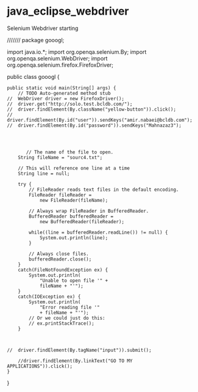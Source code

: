 # java_eclipse_webdriver
Selenium Webdriver starting 

///////
package gooogl;

import java.io.*;
import org.openqa.selenium.By;
import org.openqa.selenium.WebDriver;
import org.openqa.selenium.firefox.FirefoxDriver;

public class gooogl {
	
	public static void main(String[] args) {
		// TODO Auto-generated method stub
	//	WebDriver driver = new FirefoxDriver();	
	//	driver.get("http://solo.test.bcldb.com/");
	//	driver.findElement(By.className("yellow-button")).click(); 
	//	driver.findElement(By.id("user")).sendKeys("amir.nabaei@bcldb.com");
	//	driver.findElement(By.id("password")).sendKeys("Mahnazaz3");
		
		
		
		
		   // The name of the file to open.
        String fileName = "sourc4.txt";

        // This will reference one line at a time
        String line = null;

        try {
            // FileReader reads text files in the default encoding.
            FileReader fileReader = 
                new FileReader(fileName);

            // Always wrap FileReader in BufferedReader.
            BufferedReader bufferedReader = 
                new BufferedReader(fileReader);

            while((line = bufferedReader.readLine()) != null) {
                System.out.println(line);
            }   

            // Always close files.
            bufferedReader.close();         
        }
        catch(FileNotFoundException ex) {
            System.out.println(
                "Unable to open file '" + 
                fileName + "'");                
        }
        catch(IOException ex) {
            System.out.println(
                "Error reading file '" 
                + fileName + "'");                  
            // Or we could just do this: 
            // ex.printStackTrace();
        }
		
		
		
	//	driver.findElement(By.tagName("input")).submit();
		
		//driver.findElement(By.linkText("GO TO MY APPLICATIONS")).click();
	}
}
